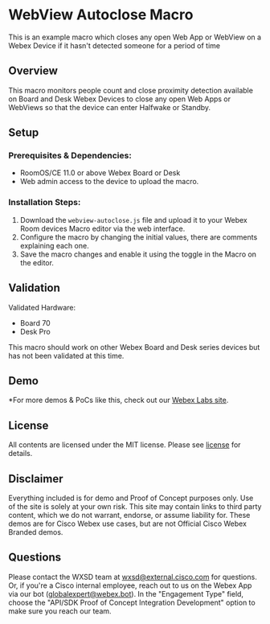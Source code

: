 # WebView Autoclose Macro

This is an example macro which closes any open Web App or WebView on a Webex Device if it hasn't detected someone for a period of time



## Overview

This macro monitors people count and close proximity detection available on Board and Desk Webex Devices to close any open Web Apps or WebViews so that the device can enter Halfwake or Standby.



## Setup

### Prerequisites & Dependencies: 

- RoomOS/CE 11.0 or above Webex Board or Desk
- Web admin access to the device to upload the macro.


### Installation Steps:

1. Download the ``webview-autoclose.js`` file and upload it to your Webex Room devices Macro editor via the web interface.
2. Configure the macro by changing the initial values, there are comments explaining each one.
3. Save the macro changes and enable it using the toggle in the Macro on the editor.
    
## Validation

Validated Hardware:

* Board 70
* Desk Pro

This macro should work on other Webex Board and Desk series devices but has not been validated at this time.

## Demo

*For more demos & PoCs like this, check out our [Webex Labs site](https://collabtoolbox.cisco.com/webex-labs).


## License

All contents are licensed under the MIT license. Please see [license](LICENSE) for details.


## Disclaimer

Everything included is for demo and Proof of Concept purposes only. Use of the site is solely at your own risk. This site may contain links to third party content, which we do not warrant, endorse, or assume liability for. These demos are for Cisco Webex use cases, but are not Official Cisco Webex Branded demos.


## Questions
Please contact the WXSD team at [wxsd@external.cisco.com](mailto:wxsd@external.cisco.com?subject=RepoName) for questions. Or, if you're a Cisco internal employee, reach out to us on the Webex App via our bot (globalexpert@webex.bot). In the "Engagement Type" field, choose the "API/SDK Proof of Concept Integration Development" option to make sure you reach our team.
